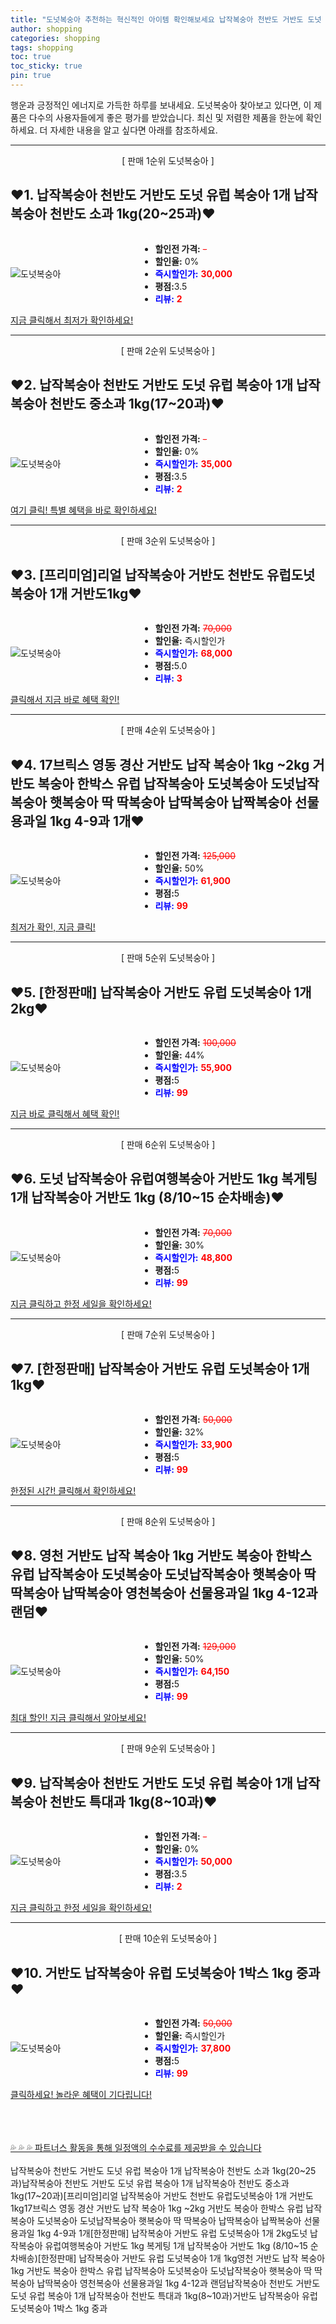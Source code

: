 ```yaml
---
title: "도넛복숭아 추천하는 혁신적인 아이템 확인해보세요 납작복숭아 천반도 거반도 도넛 유럽"
author: shopping
categories: shopping
tags: shopping
toc: true
toc_sticky: true
pin: true
---
```

행운과 긍정적인 에너지로 가득한 하루를 보내세요. 도넛복숭아 찾아보고 있다면, 이 제품은 다수의 사용자들에게 좋은 평가를 받았습니다. 최신 및 저렴한 제품을 한눈에 확인하세요. 더 자세한 내용을 알고 싶다면 아래를 참조하세요.

---
<p class="toplist" style="margin: 0 auto; display: block; width: fit-content;">[ 판매 1순위 도넛복숭아 ]</p>

<h2><strong>❤️1. 납작복숭아 천반도 거반도 도넛 유럽 복숭아 1개 납작복숭아 천반도 소과 1kg(20~25과)❤️</strong></h2>

<div style="display: flex; align-items: center;">
    <div style="flex: 0.4;">
        <img src="https://thumbnail6.coupangcdn.com/thumbnails/remote/230x230ex/image/vendor_inventory/9306/68a6b51e4f281ebe54fe405b5a29ac57ce31bd6de964018c2e3243cb9501.jpg" alt="도넛복숭아" style="max-width: 100%;">
    </div>
    <div style="flex: 0.6; margin-left: 10px;">
        <ul>
            <li><strong>할인전 가격:</strong> <del style="color: red;">-</del></li>
            <li><strong>할인율:</strong> 0%</li>
            <li><span style='color:blue'><strong>즉시할인가:</strong></span> <span style='color:red'><strong>30,000</strong></span></li>
            <li><strong>평점:</strong>3.5</li>
            <li><span style='color:blue'><strong>리뷰:</strong></span> <span style='color:red'><strong>2</strong></span></li>
        </ul>
    </div>
</div>
<div class="center">
    <a href="https://selin100587.github.io?lptag=AF9450613&subid=githubio&pageKey=8240035456&traceid=V0-153&itemId=23715111801&vendorItemId=90739984881" class="myButton">
        지금 클릭해서 최저가 확인하세요!
    </a>
</div>


---
<p class="toplist" style="margin: 0 auto; display: block; width: fit-content;">[ 판매 2순위 도넛복숭아 ]</p>

<h2><strong>❤️2. 납작복숭아 천반도 거반도 도넛 유럽 복숭아 1개 납작복숭아 천반도 중소과 1kg(17~20과)❤️</strong></h2>

<div style="display: flex; align-items: center;">
    <div style="flex: 0.4;">
        <img src="https://thumbnail6.coupangcdn.com/thumbnails/remote/230x230ex/image/vendor_inventory/9306/68a6b51e4f281ebe54fe405b5a29ac57ce31bd6de964018c2e3243cb9501.jpg" alt="도넛복숭아" style="max-width: 100%;">
    </div>
    <div style="flex: 0.6; margin-left: 10px;">
        <ul>
            <li><strong>할인전 가격:</strong> <del style="color: red;">-</del></li>
            <li><strong>할인율:</strong> 0%</li>
            <li><span style='color:blue'><strong>즉시할인가:</strong></span> <span style='color:red'><strong>35,000</strong></span></li>
            <li><strong>평점:</strong>3.5</li>
            <li><span style='color:blue'><strong>리뷰:</strong></span> <span style='color:red'><strong>2</strong></span></li>
        </ul>
    </div>
</div>
<div class="center">
    <a href="https://selin100587.github.io?lptag=AF9450613&subid=githubio&pageKey=8240035456&traceid=V0-153&itemId=23715111810&vendorItemId=90739984938" class="myButton">
        여기 클릭! 특별 혜택을 바로 확인하세요!
    </a>
</div>


---
<p class="toplist" style="margin: 0 auto; display: block; width: fit-content;">[ 판매 3순위 도넛복숭아 ]</p>

<h2><strong>❤️3. [프리미엄]리얼 납작복숭아 거반도 천반도 유럽도넛복숭아 1개 거반도1kg❤️</strong></h2>

<div style="display: flex; align-items: center;">
    <div style="flex: 0.4;">
        <img src="https://thumbnail7.coupangcdn.com/thumbnails/remote/230x230ex/image/vendor_inventory/3118/3506923c7c25a302a1f43c33da71e1ad7f1268f3ea24649c2480cdfb4399.jpg" alt="도넛복숭아" style="max-width: 100%;">
    </div>
    <div style="flex: 0.6; margin-left: 10px;">
        <ul>
            <li><strong>할인전 가격:</strong> <del style="color: red;">70,000</del></li>
            <li><strong>할인율:</strong> 즉시할인가</li>
            <li><span style='color:blue'><strong>즉시할인가:</strong></span> <span style='color:red'><strong>68,000</strong></span></li>
            <li><strong>평점:</strong>5.0</li>
            <li><span style='color:blue'><strong>리뷰:</strong></span> <span style='color:red'><strong>3</strong></span></li>
        </ul>
    </div>
</div>
<div class="center">
    <a href="https://selin100587.github.io?lptag=AF9450613&subid=githubio&pageKey=8248839622&traceid=V0-153&itemId=23744788534&vendorItemId=90769355985" class="myButton">
        클릭해서 지금 바로 혜택 확인!
    </a>
</div>


---
<p class="toplist" style="margin: 0 auto; display: block; width: fit-content;">[ 판매 4순위 도넛복숭아 ]</p>

<h2><strong>❤️4. 17브릭스 영동 경산 거반도 납작 복숭아 1kg ~2kg 거반도 복숭아 한박스 유럽 납작복숭아 도넛복숭아 도넛납작복숭아 햇복숭아 딱 딱복숭아 납딱복숭아 납짝복숭아 선물용과일 1kg 4-9과 1개❤️</strong></h2>

<div style="display: flex; align-items: center;">
    <div style="flex: 0.4;">
        <img src="https://thumbnail10.coupangcdn.com/thumbnails/remote/230x230ex/image/vendor_inventory/4497/cfb389459e40a0f1236f833ca39f5a30691edd396326f1f2ba9a8e61ee6e.jpg" alt="도넛복숭아" style="max-width: 100%;">
    </div>
    <div style="flex: 0.6; margin-left: 10px;">
        <ul>
            <li><strong>할인전 가격:</strong> <del style="color: red;">125,000</del></li>
            <li><strong>할인율:</strong> 50%</li>
            <li><span style='color:blue'><strong>즉시할인가:</strong></span> <span style='color:red'><strong>61,900</strong></span></li>
            <li><strong>평점:</strong>5</li>
            <li><span style='color:blue'><strong>리뷰:</strong></span> <span style='color:red'><strong>99</strong></span></li>
        </ul>
    </div>
</div>
<div class="center">
    <a href="https://selin100587.github.io?lptag=AF9450613&subid=githubio&pageKey=8228732097&traceid=V0-153&itemId=23675886723&vendorItemId=90701106525" class="myButton">
        최저가 확인, 지금 클릭!
    </a>
</div>


---
<p class="toplist" style="margin: 0 auto; display: block; width: fit-content;">[ 판매 5순위 도넛복숭아 ]</p>

<h2><strong>❤️5. [한정판매] 납작복숭아 거반도 유럽 도넛복숭아 1개 2kg❤️</strong></h2>

<div style="display: flex; align-items: center;">
    <div style="flex: 0.4;">
        <img src="https://thumbnail7.coupangcdn.com/thumbnails/remote/230x230ex/image/vendor_inventory/8fc8/bebfba2176bd860f18626e60aa4f4b507257c175af24e0f802f4f19c78fd.png" alt="도넛복숭아" style="max-width: 100%;">
    </div>
    <div style="flex: 0.6; margin-left: 10px;">
        <ul>
            <li><strong>할인전 가격:</strong> <del style="color: red;">100,000</del></li>
            <li><strong>할인율:</strong> 44%</li>
            <li><span style='color:blue'><strong>즉시할인가:</strong></span> <span style='color:red'><strong>55,900</strong></span></li>
            <li><strong>평점:</strong>5</li>
            <li><span style='color:blue'><strong>리뷰:</strong></span> <span style='color:red'><strong>99</strong></span></li>
        </ul>
    </div>
</div>
<div class="center">
    <a href="https://selin100587.github.io?lptag=AF9450613&subid=githubio&pageKey=8255090156&traceid=V0-153&itemId=23771964143&vendorItemId=90796234688" class="myButton">
        지금 바로 클릭해서 혜택 확인!
    </a>
</div>


---
<p class="toplist" style="margin: 0 auto; display: block; width: fit-content;">[ 판매 6순위 도넛복숭아 ]</p>

<h2><strong>❤️6. 도넛 납작복숭아 유럽여행복숭아 거반도 1kg 복게팅 1개 납작복숭아 거반도 1kg (8/10~15 순차배송)❤️</strong></h2>

<div style="display: flex; align-items: center;">
    <div style="flex: 0.4;">
        <img src="https://thumbnail7.coupangcdn.com/thumbnails/remote/230x230ex/image/vendor_inventory/e86e/59ad82c4febd306d6c129f8d34dea9ca32c5c568dcc6c609674bfd02250d.jpg" alt="도넛복숭아" style="max-width: 100%;">
    </div>
    <div style="flex: 0.6; margin-left: 10px;">
        <ul>
            <li><strong>할인전 가격:</strong> <del style="color: red;">70,000</del></li>
            <li><strong>할인율:</strong> 30%</li>
            <li><span style='color:blue'><strong>즉시할인가:</strong></span> <span style='color:red'><strong>48,800</strong></span></li>
            <li><strong>평점:</strong>5</li>
            <li><span style='color:blue'><strong>리뷰:</strong></span> <span style='color:red'><strong>99</strong></span></li>
        </ul>
    </div>
</div>
<div class="center">
    <a href="https://selin100587.github.io?lptag=AF9450613&subid=githubio&pageKey=8238927933&traceid=V0-153&itemId=23711836671&vendorItemId=90745585892" class="myButton">
        지금 클릭하고 한정 세일을 확인하세요!
    </a>
</div>


---
<p class="toplist" style="margin: 0 auto; display: block; width: fit-content;">[ 판매 7순위 도넛복숭아 ]</p>

<h2><strong>❤️7. [한정판매] 납작복숭아 거반도 유럽 도넛복숭아 1개 1kg❤️</strong></h2>

<div style="display: flex; align-items: center;">
    <div style="flex: 0.4;">
        <img src="https://thumbnail7.coupangcdn.com/thumbnails/remote/230x230ex/image/vendor_inventory/8fc8/bebfba2176bd860f18626e60aa4f4b507257c175af24e0f802f4f19c78fd.png" alt="도넛복숭아" style="max-width: 100%;">
    </div>
    <div style="flex: 0.6; margin-left: 10px;">
        <ul>
            <li><strong>할인전 가격:</strong> <del style="color: red;">50,000</del></li>
            <li><strong>할인율:</strong> 32%</li>
            <li><span style='color:blue'><strong>즉시할인가:</strong></span> <span style='color:red'><strong>33,900</strong></span></li>
            <li><strong>평점:</strong>5</li>
            <li><span style='color:blue'><strong>리뷰:</strong></span> <span style='color:red'><strong>99</strong></span></li>
        </ul>
    </div>
</div>
<div class="center">
    <a href="https://selin100587.github.io?lptag=AF9450613&subid=githubio&pageKey=8255090156&traceid=V0-153&itemId=23771964145&vendorItemId=90796234690" class="myButton">
        한정된 시간! 클릭해서 확인하세요!
    </a>
</div>


---
<p class="toplist" style="margin: 0 auto; display: block; width: fit-content;">[ 판매 8순위 도넛복숭아 ]</p>

<h2><strong>❤️8. 영천 거반도 납작 복숭아 1kg 거반도 복숭아 한박스 유럽 납작복숭아 도넛복숭아 도넛납작복숭아 햇복숭아 딱 딱복숭아 납딱복숭아 영천복숭아 선물용과일 1kg 4-12과 랜덤❤️</strong></h2>

<div style="display: flex; align-items: center;">
    <div style="flex: 0.4;">
        <img src="https://thumbnail6.coupangcdn.com/thumbnails/remote/230x230ex/image/vendor_inventory/8ed9/88eed227557d656c4e47e54e289e65a0dde3f9b2d407e83a848eedee55b4.jpg" alt="도넛복숭아" style="max-width: 100%;">
    </div>
    <div style="flex: 0.6; margin-left: 10px;">
        <ul>
            <li><strong>할인전 가격:</strong> <del style="color: red;">129,000</del></li>
            <li><strong>할인율:</strong> 50%</li>
            <li><span style='color:blue'><strong>즉시할인가:</strong></span> <span style='color:red'><strong>64,150</strong></span></li>
            <li><strong>평점:</strong>5</li>
            <li><span style='color:blue'><strong>리뷰:</strong></span> <span style='color:red'><strong>99</strong></span></li>
        </ul>
    </div>
</div>
<div class="center">
    <a href="https://selin100587.github.io?lptag=AF9450613&subid=githubio&pageKey=8254658360&traceid=V0-153&itemId=23770143187&vendorItemId=90794433931" class="myButton">
        최대 할인! 지금 클릭해서 알아보세요!
    </a>
</div>


---
<p class="toplist" style="margin: 0 auto; display: block; width: fit-content;">[ 판매 9순위 도넛복숭아 ]</p>

<h2><strong>❤️9. 납작복숭아 천반도 거반도 도넛 유럽 복숭아 1개 납작복숭아 천반도 특대과 1kg(8~10과)❤️</strong></h2>

<div style="display: flex; align-items: center;">
    <div style="flex: 0.4;">
        <img src="https://thumbnail6.coupangcdn.com/thumbnails/remote/230x230ex/image/vendor_inventory/9306/68a6b51e4f281ebe54fe405b5a29ac57ce31bd6de964018c2e3243cb9501.jpg" alt="도넛복숭아" style="max-width: 100%;">
    </div>
    <div style="flex: 0.6; margin-left: 10px;">
        <ul>
            <li><strong>할인전 가격:</strong> <del style="color: red;">-</del></li>
            <li><strong>할인율:</strong> 0%</li>
            <li><span style='color:blue'><strong>즉시할인가:</strong></span> <span style='color:red'><strong>50,000</strong></span></li>
            <li><strong>평점:</strong>3.5</li>
            <li><span style='color:blue'><strong>리뷰:</strong></span> <span style='color:red'><strong>2</strong></span></li>
        </ul>
    </div>
</div>
<div class="center">
    <a href="https://selin100587.github.io?lptag=AF9450613&subid=githubio&pageKey=8240035456&traceid=V0-153&itemId=23715111814&vendorItemId=90739984962" class="myButton">
        지금 클릭하고 한정 세일을 확인하세요!
    </a>
</div>


---
<p class="toplist" style="margin: 0 auto; display: block; width: fit-content;">[ 판매 10순위 도넛복숭아 ]</p>

<h2><strong>❤️10. 거반도 납작복숭아 유럽 도넛복숭아 1박스 1kg 중과❤️</strong></h2>

<div style="display: flex; align-items: center;">
    <div style="flex: 0.4;">
        <img src="https://thumbnail10.coupangcdn.com/thumbnails/remote/230x230ex/image/vendor_inventory/bf96/fc2e7aafb10238227711a204daef4fdd99968352d26dc736a3358bca0406.png" alt="도넛복숭아" style="max-width: 100%;">
    </div>
    <div style="flex: 0.6; margin-left: 10px;">
        <ul>
            <li><strong>할인전 가격:</strong> <del style="color: red;">50,000</del></li>
            <li><strong>할인율:</strong> 즉시할인가</li>
            <li><span style='color:blue'><strong>즉시할인가:</strong></span> <span style='color:red'><strong>37,800</strong></span></li>
            <li><strong>평점:</strong>5</li>
            <li><span style='color:blue'><strong>리뷰:</strong></span> <span style='color:red'><strong>99</strong></span></li>
        </ul>
    </div>
</div>
<div class="center">
    <a href="https://selin100587.github.io?lptag=AF9450613&subid=githubio&pageKey=8253182852&traceid=V0-153&itemId=23763721587&vendorItemId=90788104011" class="myButton">
        클릭하세요! 놀라운 혜택이 기다립니다!
    </a>
</div>

<br><br><br>[💦 💦 💦 파트너스 활동을 통해 일정액의 수수료를 제공받을 수 있습니다](https://link.coupang.com/a/bcpT2c)<br><br>납작복숭아 천반도 거반도 도넛 유럽 복숭아 1개 납작복숭아 천반도 소과 1kg(20~25과)납작복숭아 천반도 거반도 도넛 유럽 복숭아 1개 납작복숭아 천반도 중소과 1kg(17~20과)[프리미엄]리얼 납작복숭아 거반도 천반도 유럽도넛복숭아 1개 거반도1kg17브릭스 영동 경산 거반도 납작 복숭아 1kg ~2kg 거반도 복숭아 한박스 유럽 납작복숭아 도넛복숭아 도넛납작복숭아 햇복숭아 딱 딱복숭아 납딱복숭아 납짝복숭아 선물용과일 1kg 4-9과 1개[한정판매] 납작복숭아 거반도 유럽 도넛복숭아 1개 2kg도넛 납작복숭아 유럽여행복숭아 거반도 1kg 복게팅 1개 납작복숭아 거반도 1kg (8/10~15 순차배송)[한정판매] 납작복숭아 거반도 유럽 도넛복숭아 1개 1kg영천 거반도 납작 복숭아 1kg 거반도 복숭아 한박스 유럽 납작복숭아 도넛복숭아 도넛납작복숭아 햇복숭아 딱 딱복숭아 납딱복숭아 영천복숭아 선물용과일 1kg 4-12과 랜덤납작복숭아 천반도 거반도 도넛 유럽 복숭아 1개 납작복숭아 천반도 특대과 1kg(8~10과)거반도 납작복숭아 유럽 도넛복숭아 1박스 1kg 중과